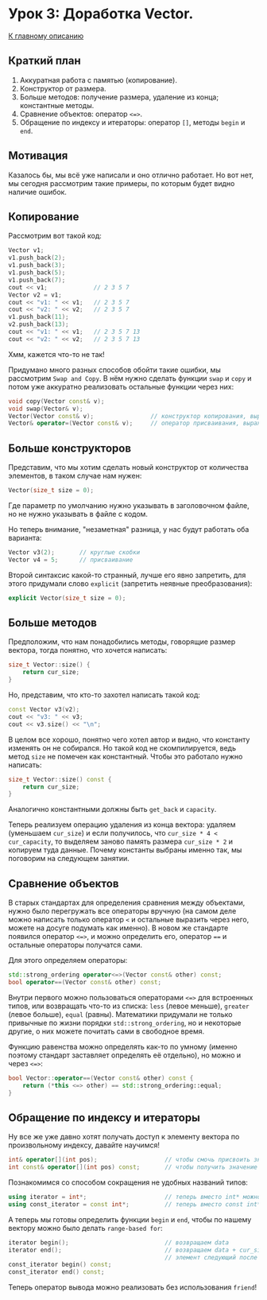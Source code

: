 # Урок 3: Доработка Vector.
[К главному описанию](/README.md)


## Краткий план
1. Аккуратная работа с памятью (копирование).
2. Конструктор от размера.
3. Больше методов: получение размера, удаление из конца; константные методы.
4. Сравнение объектов: оператор `<=>`.
5. Обращение по индексу и итераторы: оператор `[]`, методы `begin` и `end`.


## Мотивация
Казалось бы, мы всё уже написали и оно отлично работает. Но вот нет, мы сегодня рассмотрим такие примеры, по которым будет видно наличие ошибок.

## Копирование
Рассмотрим вот такой код:
```cpp
Vector v1;
v1.push_back(2);
v1.push_back(3);
v1.push_back(5);
v1.push_back(7);
cout << v1;             // 2 3 5 7
Vector v2 = v1;
cout << "v1: " << v1;   // 2 3 5 7
cout << "v2: " << v2;   // 2 3 5 7
v1.push_back(11);
v2.push_back(13);
cout << "v1: " << v1;   // 2 3 5 7 13
cout << "v2: " << v2;   // 2 3 5 7 13
```
Хмм, кажется что-то не так! 

Придумано много разных способов обойти такие ошибки, мы рассмотрим `Swap and Copy`. В нём нужно сделать функции `swap` и `copy` и потом уже аккуратно реализовать остальные функции через них:
```cpp
void copy(Vector const& v);
void swap(Vector& v);
Vector(Vector const& v);                // конструктор копирования, выражается через copy и swap
Vector& operator=(Vector const& v);     // оператор присваивания, выражается через copy и swap
```


## Больше конструкторов
Представим, что мы хотим сделать новый конструктор от количества элементов, в таком случае нам нужен:
```cpp
Vector(size_t size = 0);
```
Где параметр по умолчанию нужно указывать в заголовочном файле, но не нужно указывать в файле с кодом.

Но теперь внимание, "незаметная" разница, у нас будут работать оба варианта:
```cpp
Vector v3(2);       // круглые скобки
Vector v4 = 5;      // присваивание
```

Второй синтаксис какой-то странный, лучше его явно запретить, для этого придумали слово `explicit` (запретить неявные преобразования):
```cpp
explicit Vector(size_t size = 0);
```


## Больше методов
Предположим, что нам понадобились методы, говорящие размер вектора, тогда понятно, что хочется написать:

```cpp
size_t Vector::size() {
    return cur_size;
}
```

Но, представим, что кто-то захотел написать такой код:

```cpp
const Vector v3(v2);
cout << "v3: " << v3;
cout << v3.size() << "\n";
```

В целом все хорошо, понятно чего хотел автор и видно, что константу изменять он не собирался. Но такой код не скомпилируется, ведь метод `size` не помечен как константный. Чтобы это работало нужно написать:
```cpp
size_t Vector::size() const {
    return cur_size;
}
```

Аналогично константными должны быть `get_back` и `capacity`.

Теперь реализуем операцию удаления из конца вектора: удаляем (уменьшаем `cur_size`) и если получилось, что `cur_size * 4 < cur_capacity`, то выделяем заново память размера `cur_size * 2` и копируем туда данные. Почему константы выбраны именно так, мы поговорим на следующем занятии.


## Сравнение объектов
В старых стандартах для определения сравнения между объектами, нужно было перегружать все операторы вручную (на самом деле можно написать только оператор `<` и остальные выразить через него, можете на досуге подумать как именно). В новом же стандарте появился оператор `<=>`, и можно определить его, оператор `==` и остальные операторы получатся сами.

Для этого определяем операторы:

```cpp
std::strong_ordering operator<=>(Vector const& other) const;
bool operator==(Vector const& other) const;
```

Внутри первого можно пользоваться операторами `<=>` для встроенных типов, или возвращать что-то из списка: `less` (левое меньше), `greater` (левое больше), `equal` (равны). Математики придумали не только привычные по жизни порядки `std::strong_ordering`, но и некоторые другие, о них можете почитать сами в свободное время.

Функцию равенства можно определять как-то по умному (именно поэтому стандарт заставляет определять её отдельно), но можно и через `<=>`:
```cpp
bool Vector::operator==(Vector const& other) const {
    return (*this <=> other) == std::strong_ordering::equal;
}
```


## Обращение по индексу и итераторы
Ну все же уже давно хотят получать доступ к элементу вектора по произвольному индексу, давайте научимся!
```cpp
int& operator[](int pos);                   // чтобы смочь присвоить значение по индексу
int const& operator[](int pos) const;       // чтобы получить значение по индексу на чтение
```

Познакомимся со способом сокращения не удобных названий типов:
```cpp
using iterator = int*;                      // теперь вместо int* можно писать iterator
using const_iterator = const int*;          // теперь вместо const int* можно писать const_iterator
```

А теперь мы готовы определить функции `begin` и `end`, чтобы по нашему вектору можно было делать `range-based for`:
```cpp
iterator begin();                           // возвращаем data
iterator end();                             // возвращаем data + cur_size - указатель на
                                            // элемент следующий после конца
const_iterator begin() const;
const_iterator end() const;
```

Теперь оператор вывода можно реализовать без использования `friend`!
